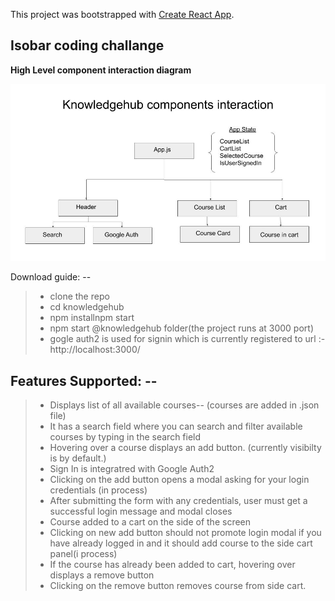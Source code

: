 This project was bootstrapped with [Create React App](https://github.com/facebook/create-react-app).


<b> Isobar coding challange </b>
-------------

<b>High Level component interaction diagram </b>


![Interaction flow](https://github.com/niccs/knowledgehub/blob/master/design-approach/react_component_diagram.jpg)


Download guide: -- 

> - clone the repo
> -  cd knowledgehub
> - npm installnpm start
> - npm start @knowledgehub folder(the project runs at 3000 port)
> - gogle auth2 is used for signin which is currently registered to url :- http://localhost:3000/


Features Supported: --
-------------

> - Displays list of all available courses-- (courses are added in .json file)
> - It has a search field where you can search and filter available courses by typing in the search field
> - Hovering over a course displays an add button. (currently visibilty is by default.)
>-  Sign In is integratred with Google Auth2
> - Clicking on the add button opens a modal asking for your login credentials (in process)
> - After submitting the form with any credentials, user must get a successful login message and modal  closes
> - Course added to a cart on the side of the screen
> - Clicking on new add button should not promote login modal if you have already logged in and it should add course to the side cart panel(i process)
> - If the course has already been added to cart, hovering over displays a remove button
> - Clicking on the remove button removes course from side cart.


